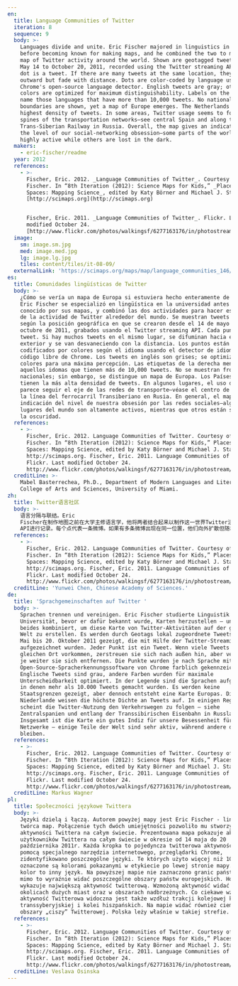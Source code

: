 ```yaml
---
en:
  title: Language Communities of Twitter
  iteration: 8
  sequence: 9
  body: >-
    Languages divide and unite. Eric Fischer majored in linguistics in college
    before becoming known for making maps, and he combined the two to make this
    map of Twitter activity around the world. Shown are geotagged tweets from
    May 14 to October 20, 2011, recorded using the Twitter streaming API. Each
    dot is a tweet. If there are many tweets at the same location, they diffuse
    outward but fade with distance. Dots are color-coded by language using
    Chrome's open-source language detector. English tweets are gray; other
    colors are optimized for maximum distinguishability. Labels on the right
    name those languages that have more than 10,000 tweets. No national
    boundaries are shown, yet a map of Europe emerges. The Netherlands has the
    highest density of tweets. In some areas, Twitter usage seems to follow the
    spines of the transportation networks—see central Spain and along the
    Trans-Siberian Railway in Russia. Overall, the map gives an indication as to
    the level of our social-networking obsession—some parts of the world are
    highly active while others are lost in the dark.
  makers:
    - eric-fischer/readme
  year: 2012
  references:
    - >-
      Fischer, Eric. 2012. _Language Communities of Twitter_. Courtesy of Eric
      Fischer. In “8th Iteration (2012): Science Maps for Kids,” _Places &
      Spaces: Mapping Science_, edited by Katy Börner and Michael J. Stamper.
      [http://scimaps.org](http://scimaps.org)


      Fischer, Eric. 2011. _Language Communities of Twitter_. Flickr. Last
      modified October 24.
      [http://www.flickr.com/photos/walkingsf/6277163176/in/photostream/](http://www.flickr.com/photos/walkingsf/6277163176/in/photostream/)
  image:
    sm: image.sm.jpg
    med: image.med.jpg
    lg: image.lg.jpg
    tiles: content/tiles/it-08-09/
  externalLink: 'https://scimaps.org/maps/map/language_communities_146/detail'
es:
  title: Comunidades lingüísticas de Twitter
  body: >-
    ¿Cómo se vería un mapa de Europa si estuviera hecho enteramente de tweets?
    Eric Fischer se especializó en lingüística en la universidad antes de ser
    conocido por sus mapas, y combinó las dos actividades para hacer este mapa
    de la actividad de Twitter alrededor del mundo. Se muestran tweets marcados
    según la posición geográfica en que se crearon desde el 14 de mayo al 20 de
    octubre de 2011, grabados usando el Twitter streaming API. Cada punto es un
    tweet. Si hay muchos tweets en el mismo lugar, se difuminan hacia el
    exterior y se van desvaneciendo con la distancia. Los puntos están
    codificados por colores según el idioma usando el detector de idioma de
    código libre de Chrome. Los tweets en inglés son grises; se optimizan otros
    colores para una máxima percepción. Las etiquetas de la derecha mencionan
    aquellos idomas que tienen más de 10,000 tweets. No se muestran fronteras
    nacionales; sin embargo, se distingue un mapa de Europa. Los Países Bajos
    tienen la más alta densidad de tweets. En algunos lugares, el uso de Twitter
    parece seguir el eje de las redes de transporte—véase el centro de España y
    la línea del ferrocarril Transiberiano en Rusia. En general, el mapa da una
    indicación del nivel de nuestra obsesión por las redes sociales—algunos
    lugares del mundo son altamente activos, mientras que otros están sumidos en
    la oscuridad.
  references:
    - >-
      Fischer, Eric. 2012. Language Communities of Twitter. Courtesy of Eric
      Fischer. In “8th Iteration (2012): Science Maps for Kids,” Places &
      Spaces: Mapping Science, edited by Katy Börner and Michael J. Stamper.
      http://scimaps.org. Fischer, Eric. 2011. Language Communities of Twitter.
      Flickr. Last modified October 24.
      http://www.flickr.com/photos/walkingsf/6277163176/in/photostream/
  creditLine: >-
    Mabel Basterrechea, Ph.D., Department of Modern Languages and Literatures,
    College of Arts and Sciences, University of Miami.
zh:
  title: Twitter语言社区
  body: >-
    语言分隔与联结。Eric
    Fischer在制作地图之前在大学主修语言学，他将两者结合起来以制作这一世界Twitter活动地图。地图中展示了从2011年5月14日到10月20日的基于地理位置标签的微博，使用Twitter
    API进行记录。每个点代表一条微博。如果有多条微博出现在同一位置，他们向外扩散但随着距离消逝。点通过Chrome开源语言探测器进行着色。英文微博为灰色；其他颜色尽最大可能进行区分。右边标签代表超过拥有10,000条微博的语言。地图虽无国界，但是欧洲地图出现了。荷兰微博密度最大。在某些地区，Twitter的使用率好像跟随者交通网络路径——如西班牙中部和俄罗斯的跨西伯利亚铁轨。整体来看，地图展示了社会网络水平，世界上的一些地方非常活跃而其他则消失在黑暗中。
  references:
    - >-
      Fischer, Eric. 2012. Language Communities of Twitter. Courtesy of Eric
      Fischer. In “8th Iteration (2012): Science Maps for Kids,” Places &
      Spaces: Mapping Science, edited by Katy Börner and Michael J. Stamper.
      http://scimaps.org. Fischer, Eric. 2011. Language Communities of Twitter.
      Flickr. Last modified October 24.
      http://www.flickr.com/photos/walkingsf/6277163176/in/photostream/
  creditLine: 'Yunwei Chen, Chinese Academy of Sciences.'
de:
  title: 'Sprachgemeinschaften auf Twitter '
  body: >-
    Sprachen trennen und vereinigen. Eric Fischer studierte Linguistik auf der
    Universität, bevor er dafür bekannt wurde, Karten herzustellen – und er hat
    beides kombiniert, um diese Karte von Twitter-Aktivitäten auf der ganzen
    Welt zu erstellen. Es werden durch Geotags lokal zugeordnete Tweets vom 14.
    Mai bis 20. Oktober 2011 gezeigt, die mit Hilfe der Twitter-Streaming-API
    aufgezeichnet wurden. Jeder Punkt ist ein Tweet. Wenn viele Tweets am
    gleichen Ort vorkommen, zerstreuen sie sich nach außen hin, aber verblassen,
    je weiter sie sich entfernen. Die Punkte wurden je nach Sprache mit der
    Open-Source-Spracherkennungssoftware von Chrome farblich gekennzeichnet.
    Englische Tweets sind grau, andere Farben wurden für maximale
    Unterscheidbarkeit optimiert. In der Legende sind die Sprachen aufgeführt,
    in denen mehr als 10.000 Tweets gemacht wurden. Es werden keine
    Staatsgrenzen gezeigt, aber dennoch entsteht eine Karte Europas. Die
    Niederlande weisen die höchste Dichte an Tweets auf. In einigen Regionen
    scheint die Twitter-Nutzung den Verkehrswegen zu folgen – siehe
    Zentralspanien und entlang der Transsibirischen Eisenbahn in Russland.
    Insgesamt ist die Karte ein gutes Indiz für unsere Besessenheit für soziale
    Netzwerke – einige Teile der Welt sind sehr aktiv, während andere dunkel
    bleiben.
  references:
    - >-
      Fischer, Eric. 2012. Language Communities of Twitter. Courtesy of Eric
      Fischer. In “8th Iteration (2012): Science Maps for Kids,” Places &
      Spaces: Mapping Science, edited by Katy Börner and Michael J. Stamper.
      http://scimaps.org. Fischer, Eric. 2011. Language Communities of Twitter.
      Flickr. Last modified October 24.
      http://www.flickr.com/photos/walkingsf/6277163176/in/photostream/
  creditLine: Markus Wagner
pl:
  title: Społeczności językowe Twittera
  body: >-
    Języki dzielą i łączą. Autorem powyżej mapy jest Eric Fischer - lingwista i
    twórca map. Połączenie tych dwóch umiejętności pozwoliło mu stworzyć mapę
    aktywności Twittera na całym świecie. Prezentowana mapa pokazuje aktywność
    użytkowników Twittera na całym świecie w okresie od 14 maja do 20
    października 2011r. Każda kropka to pojedyncza twitterowa aktywność. Za
    pomocą specjalnego narzędzia internetowego, przeglądarki Chrome,
    zidentyfikowano poszczególne języki. Te których użyto więcej niż 10000 razy
    oznaczone są kolorami pokazanymi w etykiecie po lewej stronie mapy. Każdy
    kolor to inny język. Na powyższej mapie nie zaznaczono granic państwowych,
    mimo to wyraźnie widać poszczególne obszary państw europejskich. Holandia
    wykazuje największą aktywność twitterową. Wzmożoną aktywność widać także w
    okolicach dużych miast oraz w obszarach nadbrzeżnych. Co ciekawe wzmożona
    aktywność Twitterowa widoczna jest także wzdłuż trakcji kolejowej kolei
    transsyberyjskiej i kolei hiszpańskich. Na mapie widać również ciemne
    obszary „ciszy” Twitterowej. Polska leży właśnie w takiej strefie.
  references:
    - >-
      Fischer, Eric. 2012. Language Communities of Twitter. Courtesy of Eric
      Fischer. In “8th Iteration (2012): Science Maps for Kids,” Places &
      Spaces: Mapping Science, edited by Katy Börner and Michael J. Stamper.
      http://scimaps.org. Fischer, Eric. 2011. Language Communities of Twitter.
      Flickr. Last modified October 24.
      http://www.flickr.com/photos/walkingsf/6277163176/in/photostream/
  creditLine: Veslava Osinska
---
```


